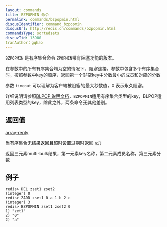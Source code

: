 ```yaml
---
layout: commands
title: BZPOPMIN 命令
permalink: commands/bzpopmin.html
disqusIdentifier: command_bzpopmin
disqusUrl: http://redis.cn/commands/bzpopmin.html
commandsType: sortedsets
discuzTid: 13900
tranAuthor：gqhao
---
```


`BZPOPMIN` 是有序集合命令 `ZPOPMIN`带有阻塞功能的版本。

在参数中的所有有序集合均为空的情况下，阻塞连接。参数中包含多个有序集合时，按照参数中key的顺序，返回第一个非空key中分数最小的成员和对应的分数

参数 `timeout` 可以理解为客户端被阻塞的最大秒数值，0 表示永久阻塞。

详细说明请参照[BLPOP 说明文档](/commands/blpop.html)，`BZPOPMIN`适用有序集合类型的key，BLPOP适用列表类型的key，除此之外，两条命令无其他差别。 

## 返回值

[array-reply](/topics/protocol.html#array-reply)

当有序集合无结果返回且超时设置过期时返回 `nil`

返回三元素multi-bulk结果，第一元素key名称，第二元素成员名称，第三元素分数  
## 例子

```
redis> DEL zset1 zset2
(integer) 0
redis> ZADD zset1 0 a 1 b 2 c
(integer) 3
redis> BZPOPMIN zset1 zset2 0
1) "zet1"
2) "0"
2) "a"
```
